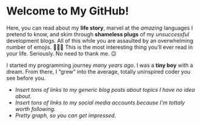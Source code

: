 # Welcome to My GitHub!

Here, you can read about my **life story**, marvel at the *amazing* languages I pretend to know, and skim through **shameless plugs** of my *unsuccessful* development blogs. All of this while you are assaulted by an overwhelming number of emojis. 🎉🎨💥
This is the most interesting thing you’ll ever read in your life. Seriously. No need to thank me. 😉

I started my programming journey *many years ago*. I was a **tiny boy** with a dream. From there, I “grew” into the average, totally uninspired coder you see before you.

- *Insert tons of links to my generic blog posts about topics I have no idea about.*
- *Insert tons of links to my social media accounts because I'm tottaly worth following.*
- *Pretty graph, so you can get impressed.*

